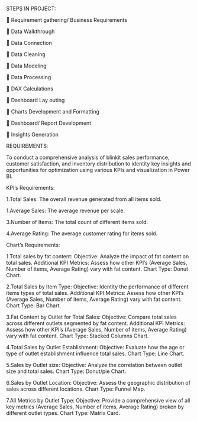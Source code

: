 STEPS IN PROJECT:

	Requirement gathering/ Business Requirements

	Data Walkthrough

	Data Connection

	Data Cleaning 

	Data Modeling

	Data Processing

	DAX Calculations

	Dashboard Lay outing

	Charts Development and Formatting

	Dashboard/ Report Development

	Insights Generation

REQUIREMENTS:

To conduct a comprehensive analysis of blinkit sales performance, customer satisfaction, and inventory distribution to identity key insights and opportunities for optimization using various KPIs and visualization in Power BI.

KPI’s Requirements:

1.Total Sales: The overall revenue generated from all items sold.

1.Average Sales: The average revenue per scale.

3.Number of Items: The total count of different items sold.

4.Average Rating: The average customer rating for items sold.

Chart’s Requirements:

1.Total sales by fat content:
            Objective: Analyze the impact of fat content on total sales.
            Additional KPI Metrics: Assess how other KPI’s (Average Sales, Number of items, Average Rating) vary with fat content.
            Chart Type: Donut Chart.
            
2.Total Sales by Item Type:
            Objective: Identity the performance of different items types of total sales.
            Additional KPI Metrics: Assess how other KPI’s (Average Sales, Number of items, Average Rating) vary with fat content.
            Chart Type: Bar Chart.
            
3.Fat Content by Outlet for Total Sales:
             Objective: Compare total sales across different outlets segmented by fat content.
            Additional KPI Metrics: Assess how other KPI’s (Average Sales, Number of items, Average Rating) vary with fat content.
            Chart Type: Stacked Columns Chart.
            
4.Total Sales by Outlet Establishment:
                Objective: Evaluate how the age or type of outlet establishment influence total sales.
                Chart Type: Line Chart.
                
5.Sales by Outlet size:
                Objective: Analyze the correlation between outlet size and total sales.
                Chart Type: Donut/pie Chart.
                
6.Sales by Outlet Location:
                Objective: Assess the geographic distribution of sales across different locations.
                Chart Type: Funnel Map.
                
7.All Metrics by Outlet Type:
               Objective: Provide a comprehensive view of all key metrics (Average Sales, Number of items, Average Rating) broken by different outlet types.
                Chart Type: Matrix Card.




             














